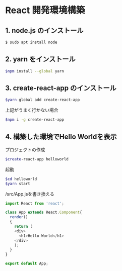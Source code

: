 # React 開発環境構築

## 1. node.js のインストール

```bash
$ sudo apt install node
```

## 2. yarn をインストール

```bash
$npm install --global yarn
```

## 3. create-react-app のインストール

```bash
$yarn global add create-react-app
```

上記がうまく行かない場合
```bash
$npm i -g create-react-app
```

## 4. 構築した環境でHello Worldを表示

プロジェクトの作成
```bash
$create-react-app helloworld
```

起動
```bash
$cd helloworld
$yarn start
```

/src/App.jsを書き換える
```js:App.js
import React from 'react';

class App extends React.Component{
  render()
  {
    return (
    <div>
      <h1>Hello World</h1>
    </div>
    );
  }
}

export default App;
```

<!--stackedit_data:
eyJoaXN0b3J5IjpbLTgyMjU5ODM5XX0=
-->